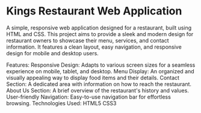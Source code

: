 # Kings Restaurant Web Application
A simple, responsive web application designed for a restaurant, built using HTML and CSS. This project aims to provide a sleek and modern design for restaurant owners to showcase their menu, services, and contact information. It features a clean layout, easy navigation, and responsive design for mobile and desktop users.

Features:
Responsive Design: Adapts to various screen sizes for a seamless experience on mobile, tablet, and desktop.
Menu Display: An organized and visually appealing way to display food items and their details.
Contact Section: A dedicated area with information on how to reach the restaurant.
About Us Section: A brief overview of the restaurant's history and values.
User-friendly Navigation: Easy-to-use navigation bar for effortless browsing.
Technologies Used:
HTML5
CSS3

